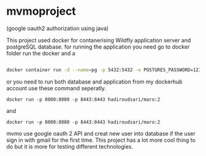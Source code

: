 # mvmoproject
(google oauth2 authorization using java)

This project used docker for contanerising Wildfly application server and postgreSQL database.
for running the application you need go to docker folder run the docker and a
```bash

docker container run -d --name=pg -p 5432:5432 -e POSTGRES_PASSWORD=1234 -e PGDATA=/pgdata -v /pgdata:/pgdata postgres:12


```
or you need to run both database and application from my dockerhub account use these command seperatly.
```
docker run -p 8080:8080 -p 8443:8443 hadiroudsari/maro:2

```
and
```
docker run -p 8080:8080 -p 8443:8443 hadiroudsari/maro:2

```

mvmo use  google oauth 2 API and creat new user into database if the user sign in with gmail for the first time. This project has a lot more cool thing to do but it is more for testing different technologies.
